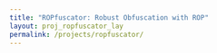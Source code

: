 ```yaml
---
title: "ROPfuscator: Robust Obfuscation with ROP"
layout: proj_ropfuscator_lay
permalink: /projects/ropfuscator/
---
```


